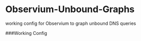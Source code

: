 # Observium-Unbound-Graphs
working config for Observium to graph unbound DNS queries

###Working Config
